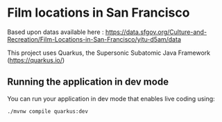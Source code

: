 # Film locations in San Francisco

Based upon datas available here : https://data.sfgov.org/Culture-and-Recreation/Film-Locations-in-San-Francisco/yitu-d5am/data

This project uses Quarkus, the Supersonic Subatomic Java Framework (https://quarkus.io/)

## Running the application in dev mode

You can run your application in dev mode that enables live coding using:
```shell script
./mvnw compile quarkus:dev
```
